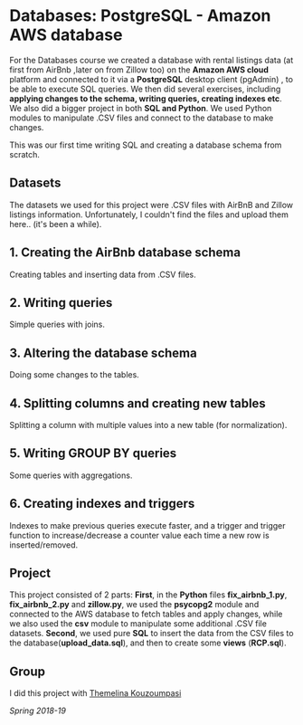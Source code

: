 # Databases: PostgreSQL - Amazon AWS database

For the Databases course we created a database with rental listings data (at first from AirBnb ,later on from Zillow too) on the **Amazon AWS cloud** platform and connected to it via a **PostgreSQL** desktop client (pgAdmin) , to be able to execute SQL queries. We then did several exercises, including **applying changes to the schema, writing queries, creating indexes etc**.
We also did a bigger project in both **SQL and Python**. We used Python modules to manipulate .CSV files and connect to the database to make changes. 
    
This was our first time writing SQL and creating a database schema from scratch.

## Datasets
The datasets we used for this project were .CSV files with AirBnB and Zillow listings information. Unfortunately, I couldn't find the files and upload them here.. (it's been a while).

## 1. Creating the AirBnb database schema
Creating tables and inserting data from .CSV files.

## 2. Writing queries
Simple queries with joins.

## 3. Altering the database schema
Doing some changes to the tables.

## 4. Splitting columns and creating new tables
Splitting a column with multiple values into a new table (for normalization).

## 5. Writing GROUP BY queries
Some queries with aggregations.

## 6. Creating indexes and triggers
Indexes to make previous queries execute faster, and a trigger and trigger function to increase/decrease a counter value each time a new row is inserted/removed.

## Project
This project consisted of 2 parts: **First**, in the **Python** files **fix_airbnb_1.py**, **fix_airbnb_2.py** and **zillow.py**, we used the **psycopg2** module and connected to the AWS database to fetch tables and apply changes, while we also used the **csv** module to manipulate some additional .CSV file datasets. **Second**, we used pure **SQL** to insert the data from the CSV files to the database(**upload_data.sql**), and then to create some **views** (**RCP.sql**).

## Group
I did this project with [Themelina Kouzoumpasi](https://github.com/themelinaKz)
    
*Spring 2018-19*
